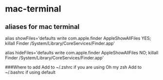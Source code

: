 # mac-terminal
## aliases for mac terminal


alias showFiles='defaults write com.apple.finder AppleShowAllFiles YES; killall Finder /System/Library/CoreServices/Finder.app'

alias hideFiles='defaults write com.apple.finder AppleShowAllFiles NO; killall Finder /System/Library/CoreServices/Finder.app'

###Where to add
Add to ~/.zshrc if you are using Oh my zsh
Add to ~/.bashrc if using default
